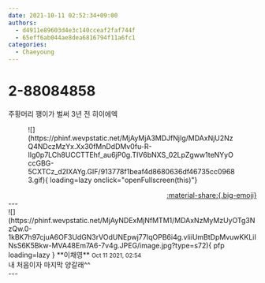 ```yaml
---
date: 2021-10-11 02:52:34+09:00
authors:
  - d4911e89603d4e3c140cceaf2faf744f
  - 65eff6ab044ae8dea6816794f11a6fc1
categories:
  - Chaeyoung
---
```


# 2-88084858

<div class="post-container" markdown="1">
<div class="content-container md-sidebar__scrollwrap" markdown="1">

주황머리 꽹이가 벌써 3년 전 히이에엑
<figure markdown="1">
![](https://phinf.wevpstatic.net/MjAyMjA3MDJfNjIg/MDAxNjU2NzQ4NDczMzYx.Xx30fMnDdDMv0fu-R-Ilg0p7LCh8UCCTTEhf_au6jP0g.TIV6bNXS_02LpZgww1teNYyOccGBG-5CXTCz_d2IXAYg.GIF/913778f1beaf4d8680636df46735cc09683.gif){ loading=lazy onclick="openFullscreen(this)"}
</figure>


</div>
</div>

<div style="text-align: right;" markdown="1">
<a href="https://weverse.io/fromis9/fanpost/2-88084858" style="text-align: right;">:material-share:{.big-emoji}</a>
</div>
---

<div class="comments-container md-sidebar__scrollwrap" markdown="1">
<div class="comment" markdown="1">
<div class='id-container' markdown="1">
![](https://phinf.wevpstatic.net/MjAyNDExMjNfMTM1/MDAxNzMyMzUyOTg3NzQw.0-1kBK7h97cjuA6OF3UdGN3rVOdUNEpwj77IqOPB6i4g.vliiUmBtDpMvuwKKLiINsS6K5Bkw-MVA48Em7A6-7v4g.JPEG/image.jpg?type=s72){ pfp loading=lazy }
**<span class="artist">이채영</span>** <small>Oct 11 2021, 02:54</small><br>
</div>
<div class='comment-body' markdown="1">
내 처음이자 마지막 양갈래^^
</div>
</div>
</div>
---
